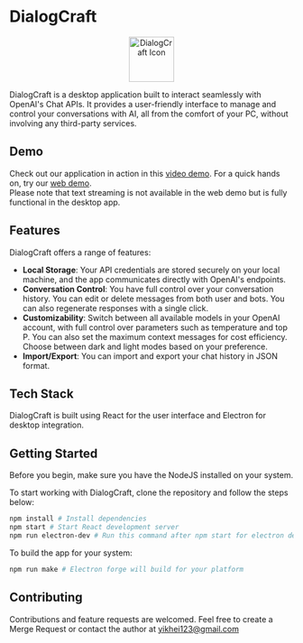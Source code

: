 # DialogCraft

<p align="center">
  <img src="public/icon.ico" alt="DialogCraft Icon" width="80" height="80">
</p>

DialogCraft is a desktop application built to interact seamlessly with OpenAI's Chat APIs. It provides a user-friendly interface to manage and control your conversations with AI, all from the comfort of your PC, without involving any third-party services.

## Demo

Check out our application in action in this [video demo](<Video-link>). For a quick hands on, try our [web demo](<Demo-link>).   
Please note that text streaming is not available in the web demo but is fully functional in the desktop app.

## Features

DialogCraft offers a range of features:

- **Local Storage**: Your API credentials are stored securely on your local machine, and the app communicates directly with OpenAI's endpoints.
- **Conversation Control**: You have full control over your conversation history. You can edit or delete messages from both user and bots. You can also regenerate responses with a single click.
- **Customizability**: Switch between all available models in your OpenAI account, with full control over parameters such as temperature and top P. You can also set the maximum context messages for cost efficiency. Choose between dark and light modes based on your preference.
- **Import/Export**: You can import and export your chat history in JSON format.

## Tech Stack

DialogCraft is built using React for the user interface and Electron for desktop integration.

## Getting Started

Before you begin, make sure you have the NodeJS installed on your system.

To start working with DialogCraft, clone the repository and follow the steps below:

```bash
npm install # Install dependencies
npm start # Start React development server
npm run electron-dev # Run this command after npm start for electron development
```

To build the app for your system:

```bash
npm run make # Electron forge will build for your platform
```

## Contributing
Contributions and feature requests are welcomed. Feel free to create a Merge Request or contact the author at yikhei123@gmail.com